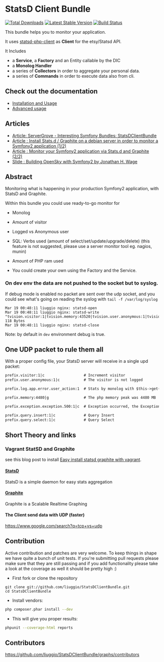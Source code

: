 StatsD Client Bundle
===================

[![Total Downloads](https://poser.pugx.org/liuggio/statsd-client-bundle/downloads.png)](https://packagist.org/packages/liuggio/statsd-client-bundle) [![Latest Stable Version](https://poser.pugx.org/liuggio/statsd-client-bundle/v/stable.png)](https://packagist.org/packages/liuggio/statsd-client-bundle) [![Build Status](https://secure.travis-ci.org/liuggio/StatsDClientBundle.png)](http://travis-ci.org/liuggio/StatsDClientBundle)

This bundle helps you to monitor your application.

It uses [statsd-php-client](https://github.com/liuggio/statsd-php-client) as **Client** for the etsy/Statsd API.

It Includes

* a **Service**, a **Factory** and an Entity callable by the DIC
* a **Monolog Handler**
* a series of **Collectors** in order to aggregate your personal data.
* a series of **Commands** in order to execute data also from cli.

## Check out the documentation

* [Installation and Usage](https://github.com/liuggio/StatsDClientBundle/blob/master/Resources/doc/installation.md)
* [Advanced usage](https://github.com/liuggio/StatsDClientBundle/blob/master/Resources/doc/advanced.md)

## Articles

* [Article:  ServerGrove - Interesting Symfony Bundles: StatsDClientBundle](http://blog.servergrove.com/2012/10/09/interesting-symfony-bundles-statsdclientbundle)
* [Article : Install Stats.d / Graphite on a debian server in order to monitor a Symfony2 application (1/2) ](http://www.elao.com/blog/linux/install-stats-d-graphite-on-a-debian-server-to-monitor-a-symfony2-application-12.html)
* [Article : Monitor your Symfony2 application via Stats.d and Graphite (2/2) ](http://www.elao.com/blog/symfony-2/monitor-your-symfony2-application-via-stats-d-and-graphite-22.html)
* [Slide : Building OpenSky with Symfony2 by Jonathan H. Wage](https://speakerdeck.com/jwage/building-opensky-with-symfony2)

## Abstract

Monitoring what is happening in your production Symfony2 application, with StatsD and Graphite.

Within this bundle you could use ready-to-go monitor for

- Monolog

- Amount of visitor

- Logged vs Anonymous user

- SQL: Verbs used (amount of select/set/update/upgrade/delete) (this feature is not suggested, please use a server monitor tool eg. nagios, munin)

- Amount of PHP ram used

- You could create your own using the Factory and the Service.

### On dev env the data are not pushed to the socket but to syslog.

If debug mode is enabled no packet are sent over the udp socket, and you could see what's going on reading the syslog with `tail -f /var/log/syslog`

```log
Mar 19 00:48:11 liuggio nginx: statsd-open
Mar 19 00:48:11 liuggio nginx: statsd-write "tvision.visitor:1|tvision.memory:43520|tvision.user.anonymous:1|tvision.query.start:1|tvision.query.insert:1|c" 118 Bytes
Mar 19 00:48:11 liuggio nginx: statsd-close
```
Note: by default in `dev` environment debug is true.

One UDP packet to rule them all
-------------------------------

With a proper config file, your StatsD server will receive in a single upd packet:

```txt
prefix.visitor:1|c                  # Increment visitor
prefix.user.anonymous:1|c           # The visitor is not logged

prefix.log.app.error.user_action:1  # Stats by monolog with $this->get('logger')->error('user_action')

prefix.memory:4480|g                # The php memory peak was 4480 MB

prefix.exception.exception.500:1|c  # Exception occurred, the Exception code was 500

prefix.query.insert:1|c             # Query Insert
prefix.query.select:1|c             # Query Select
```

## Short Theory and links

### Vagrant StatSD and Graphite

see this blog post to install [Easy install statsd graphite with vagrant](http://welcometothebundle.com/easily-install-statsd-and-graphite-with-vagrant/).

#### [StatsD](https://github.com/etsy/statsd)

StatsD is a simple daemon for easy stats aggregation

#### [Graphite](http://graphite.wikidot.com/)

Graphite is a Scalable Realtime Graphing

#### The Client send data with UDP (faster)

https://www.google.com/search?q=tcp+vs+udp

## Contribution

Active contribution and patches are very welcome.
To keep things in shape we have quite a bunch of unit tests. If you're submitting pull requests please
make sure that they are still passing and if you add functionality please
take a look at the coverage as well it should be pretty high :)

- First fork or clone the repository

```
git clone git://github.com/liuggio/StatsDClientBundle.git
cd StatsDClientBundle
```

- Install vendors:

``` bash
php composer.phar install --dev
```

- This will give you proper results:

``` bash
phpunit --coverage-html reports
```


## Contributors

https://github.com/liuggio/StatsDClientBundle/graphs/contributors




